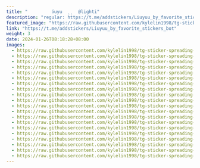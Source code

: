 ```yaml
---
title: "‌ ‌  ‌    ‌  𝗅𝗂𝗎𝗒𝗎  ˛˛  @lighti"
description: "regular: https://t.me/addstickers/Liuyuu_by_favorite_stickers_bot"
featured_image: "https://raw.githubusercontent.com/kylelin1998/tg-sticker-spreading-worldwide-images/main/img/cf0deea6-e79c-4364-b788-006499d30e06.jpg"
link: "https://t.me/addstickers/Liuyuu_by_favorite_stickers_bot"
weight: 3
date: 2024-01-26T08:18:28+08:00
images:
  - https://raw.githubusercontent.com/kylelin1998/tg-sticker-spreading-worldwide-images/main/img/cf0deea6-e79c-4364-b788-006499d30e06.jpg
  - https://raw.githubusercontent.com/kylelin1998/tg-sticker-spreading-worldwide-images/main/img/bcb4a3fc-b599-4eae-b3c1-b1e7b291e70a.jpg
  - https://raw.githubusercontent.com/kylelin1998/tg-sticker-spreading-worldwide-images/main/img/ff295452-d0a4-42c2-85bb-d467a2517cca.jpg
  - https://raw.githubusercontent.com/kylelin1998/tg-sticker-spreading-worldwide-images/main/img/6d6c7b35-791d-4820-b10a-d3fe02f42796.jpg
  - https://raw.githubusercontent.com/kylelin1998/tg-sticker-spreading-worldwide-images/main/img/1d595bed-6af9-4f55-9357-8e416bb11283.jpg
  - https://raw.githubusercontent.com/kylelin1998/tg-sticker-spreading-worldwide-images/main/img/efc7c596-bc52-41ae-bdd4-bbcc6c0ac630.jpg
  - https://raw.githubusercontent.com/kylelin1998/tg-sticker-spreading-worldwide-images/main/img/baa7bbe1-4513-49b5-b9db-72f85d654178.jpg
  - https://raw.githubusercontent.com/kylelin1998/tg-sticker-spreading-worldwide-images/main/img/ce7801e4-d030-4c92-804f-e02133cbf7c8.jpg
  - https://raw.githubusercontent.com/kylelin1998/tg-sticker-spreading-worldwide-images/main/img/a1d26cbe-3ab1-4a75-8180-2041e1af4eeb.jpg
  - https://raw.githubusercontent.com/kylelin1998/tg-sticker-spreading-worldwide-images/main/img/85835166-04c5-433b-9915-d30cb023d293.jpg
  - https://raw.githubusercontent.com/kylelin1998/tg-sticker-spreading-worldwide-images/main/img/54d6e54c-8c73-484b-8a33-e1eec1ce50ee.jpg
  - https://raw.githubusercontent.com/kylelin1998/tg-sticker-spreading-worldwide-images/main/img/aea64457-49e0-4a4d-ad84-7df05c28c7b2.jpg
  - https://raw.githubusercontent.com/kylelin1998/tg-sticker-spreading-worldwide-images/main/img/930dc90d-1bb2-4166-899a-da9ac75c2abf.jpg
  - https://raw.githubusercontent.com/kylelin1998/tg-sticker-spreading-worldwide-images/main/img/8dbac5e8-59ba-4c20-8367-4cc771a75ea5.jpg
  - https://raw.githubusercontent.com/kylelin1998/tg-sticker-spreading-worldwide-images/main/img/96a6aede-088b-4972-a95c-0b95686890f5.jpg
  - https://raw.githubusercontent.com/kylelin1998/tg-sticker-spreading-worldwide-images/main/img/021b6f26-3414-4e62-8c6d-182e3a17932b.jpg
  - https://raw.githubusercontent.com/kylelin1998/tg-sticker-spreading-worldwide-images/main/img/b0847a0e-544d-4bc7-8c08-aa280c55813c.jpg
  - https://raw.githubusercontent.com/kylelin1998/tg-sticker-spreading-worldwide-images/main/img/b95728d6-76e7-4836-952f-04feb03129b3.jpg
  - https://raw.githubusercontent.com/kylelin1998/tg-sticker-spreading-worldwide-images/main/img/e3ecd0e9-1046-4d99-98bc-2403167097cf.jpg
  - https://raw.githubusercontent.com/kylelin1998/tg-sticker-spreading-worldwide-images/main/img/967ff082-94f4-4486-b5d3-fa2e98b2e3a5.jpg
---
```

